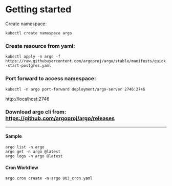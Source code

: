 # Getting started
Create namespace: 

``` kubectl create namespace argo ```

### Create resource from yaml:

``` kubectl apply -n argo -f https://raw.githubusercontent.com/argoproj/argo/stable/manifests/quick-start-postgres.yaml ```

### Port forward to access namespace:

``` kubectl -n argo port-forward deployment/argo-server 2746:2746 ```

http://localhost:2746

### Download argo cli from: https://github.com/argoproj/argo/releases
-------

#### Sample 
``` argo submit -n argo --watch https://raw.githubusercontent.com/argoproj/argo/master/examples/hello-world.yaml
argo list -n argo
argo get -n argo @latest
argo logs -n argo @latest
```

#### Cron Workflow
```
argo cron create -n argo 003_cron.yaml
```